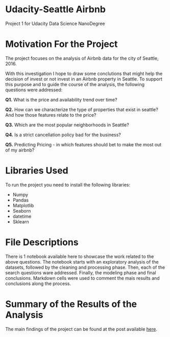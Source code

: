 # Udacity-Seattle Airbnb
Project 1 for Udacity Data Science NanoDegree

# Motivation For the Project
The project focuses on the analysis of Airbnb data for the city of Seattle, 2016. 

With this investigation I hope to draw some conclutions that might help the decision of invest or not invest in an Airbnb property in Seattle. To support this purpose and to guide the course of the analysis, the following questions were addressed:

**Q1.** What is the price and availability trend over time?

**Q2.** How can we characterize the type of properties that exist in seattle? And how those features relate to the price?

**Q3.** Which are the most popular neighborhoods in Seattle?

**Q4.** Is a strict cancellation policy bad for the business?

**Q5.** Predicting Pricing - in which features should bet to make the most out of my airbnb?  

# Libraries Used
To run the project you need to install the following libraries:
  * Numpy
  * Pandas
  * Matplotlib
  * Seaborn
  * datetime
  * Sklearn
  
# File Descriptions
There is 1 notebook available here to showcase the work related to the above questions. The notebook starts with an exploratory analysis of the datasets, followed by the cleaning and processing phase. Then, each of the search questions ware addressed. Finally, the modeling phase and final conclusions. 
Markdown cells were used to comment the mais results and conclusions along the process. 

# Summary of the Results of the Analysis
The main findings of the project can be found at the post available [here](https://medium.com/@margarida.ampf/is-it-worth-it-to-start-my-own-airbnb-in-seattle-1c3a0335bb26).
